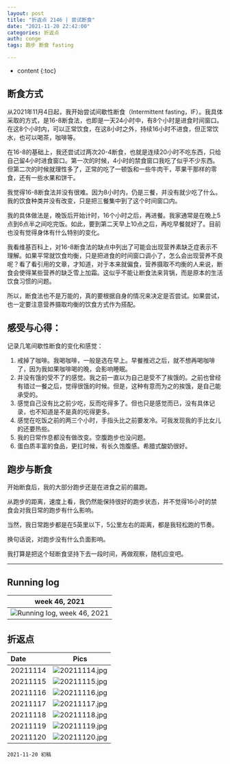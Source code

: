 ```yaml
---
layout: post
title: "折返点 2146 | 尝试断食"
date: "2021-11-20 22:42:00"
categories: 折返点
auth: conge
tags: 跑步 断食 fasting

---
```

* content
{:toc}

## 断食方式

从2021年11月4日起，我开始尝试间歇性断食（Intermittent fasting，IF）。我具体采取的方式，是16-8断食法，也即是一天24小时中，有8个小时是进食时间窗口。在这8个小时内，可以正常饮食，在这8小时之外，持续16小时不进食，但正常饮水，也可以喝茶，咖啡等。

在16-8的基础上，我还尝试过两次20-4断食，也就是连续20小时不吃东西，只给自己留4小时进食窗口。第一次的时候，4小时的禁食窗口我吃了似乎不少东西。但第二次的时候就理性多了，正常的吃了一顿饭和一些牛肉干，苹果干那样的零食，还有一些水果和饼干。

我觉得16-8断食法并没有很难。因为8小时内，仍是三餐，并没有就少吃了什么。我的饮食种类并没有改变，只是把三餐集中到了这个时间窗口内。




我的具体做法是，晚饭后开始计时，16个小时之后，再进餐。我家通常是在晚上5点到6点半之间吃完饭。如此，要到第二天早上10点之后，再吃早餐就好了。目前也没有觉得身体有什么特别的变化。

我看维基百科上，对16-8断食法的缺点中列出了可能会出现营养素缺乏症表示不理解。如果平常就饮食均衡，只是把进食的时间窗口调小了，怎么会出现营养不良呢？看了看引用的文章，才知道，对于本来就偏食，营养摄取不均衡的人来说，断食会使得某些营养的缺乏雪上加霜。这似乎不能让断食法来背锅，而是原本的生活饮食习惯的问题。

所以，断食法也不是万能的，真的要根据自身的情况来决定是否尝试。如果尝试，也一定要注意营养摄取均衡的饮食方式作为搭配。

## 感受与心得：

记录几笔间歇性断食的变化和感觉：

1. 戒掉了咖啡。我喝咖啡，一般是选在早上。早餐推迟之后，就不想再喝咖啡了，因为我如果咖啡喝的晚，会影响睡眠。
2. 并没有饿的受不了的感觉。我之前一直以为自己是受不了挨饿的。之前也曾经有错过一餐之后，觉得很饿的时候。但是，这种有意而为之的挨饿，是自己能承受的。
3. 感觉自己没有比之前少吃，反而吃得多了。但也只是感觉而已，没有具体记录，也不知道是不是真的吃得更多。
4. 感觉在吃饭之前的两三个小时，手指头比之前要发冷。可我发现我的手比女儿的还要热些。
5. 我的日常作息都没有做改变。空腹跑步也没问题。
6. 蛋白质丰富的食品，更扛时候，有长久饱腹感。希腊式酸奶很好。

## 跑步与断食

开始断食后，我的大部分跑步还是在进食之前的晨跑。

从跑步的距离，速度上看，我仍然能保持很好的跑步状态，并不觉得16小时的禁食会对我日常的跑步有什么影响。

当然，我日常跑步都是在5英里以下，5公里左右的距离，都是我轻松跑的节奏。

换句话说，对跑步没有什么负面影响。

我打算是把这个轻断食坚持下去一段时间，再做观察，随机应变吧。

----

## Running log

|week 46, 2021|
|:----:|
|![Running log, week 46, 2021](/assets/images/折返点/2021_wk46.png)|


## 折返点

|Date|Pics|
|:----|:----:|
|20211114|![20211114.jpg](/assets/images/折返点/20211114.jpg)  |
|20211115|![20211115.jpg](/assets/images/折返点/20211115.jpg)  |
|20211116|![20211116.jpg](/assets/images/折返点/20211116.jpg)  |
|20211117|![20211117.jpg](/assets/images/折返点/20211117.jpg)  |
|20211118|![20211118.jpg](/assets/images/折返点/20211118.jpg)  |
|20211119|![20211119.jpg](/assets/images/折返点/20211119.jpg)  |
|20211120|![20211120.jpg](/assets/images/折返点/20211120.jpg)  |


```
2021-11-20 初稿
```
